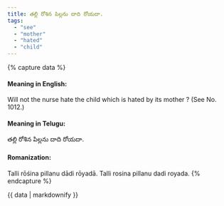 ```yaml
---
title: తల్లి రోశిన పిల్లను దాది రోయదా.
tags:
  - "see"
  - "mother"
  - "hated"
  - "child"
---
```


{% capture data %}
#### Meaning in English:
Will not the nurse hate the child which is hated by its mother ?
(See No. 1012.)

#### Meaning in Telugu:
తల్లి రోశిన పిల్లను దాది రోయదా.

#### Romanization:
Talli rōśina pillanu dādi rōyadā.
Talli rosina pillanu dadi royada.
{% endcapture %}

{{ data | markdownify }}

